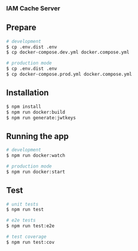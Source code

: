 ### IAM Cache Server

## Prepare


```bash
# development
$ cp .env.dist .env
$ cp docker-compose.dev.yml docker.compose.yml
```

```bash
# production mode
$ cp .env.dist .env
$ cp docker-compose.prod.yml docker.compose.yml
```

## Installation

```bash
$ npm install
$ npm run docker:build
$ npm run generate:jwtkeys
```

## Running the app

```bash
# development
$ npm run docker:watch

# production mode
$ npm run docker:start
```

## Test

```bash
# unit tests
$ npm run test

# e2e tests
$ npm run test:e2e

# test coverage
$ npm run test:cov
```

